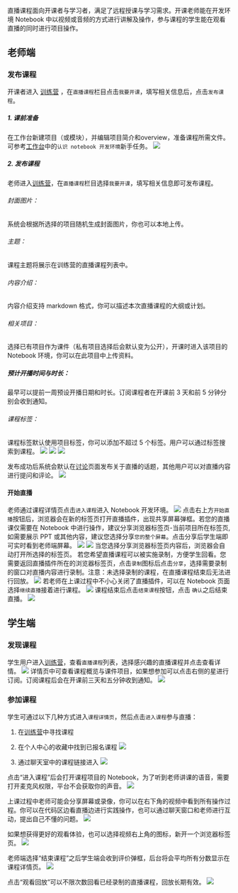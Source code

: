 直播课程面向开课者与学习者，满足了远程授课与学习需求。开课老师能在开发环境 Notebook 中以视频或音频的方式进行讲解及操作，参与课程的学生能在观看直播的同时进行项目操作。
## 老师端
### 发布课程
开课者进入 [训练营](https://momodel.cn/classroom) ，在`直播课程`栏目点击`我要开课`，填写相关信息后，点击`发布课程`。
##### 1. 课前准备
在工作台新建项目（或模块），并编辑项目简介和overview，准备课程所需文件。可参考[工作台](https://momodel.cn/workspace?tab=app)中的`认识 notebook 开发环境`新手任务。
![](https://imgbed.momodel.cn/xinjianxiangmuxinshoujiaocheng.png)
##### 2. 发布课程
老师进入[训练营](https://momodel.cn/classroom)，在`直播课程`栏目选择`我要开课`，填写相关信息即可发布课程。
###### 封面图片：
系统会根据所选择的项目随机生成封面图片，你也可以本地上传。
###### 主题：
课程主题将展示在训练营的直播课程列表中。
###### 内容介绍：
内容介绍支持 markdown 格式，你可以描述本次直播课程的大纲或计划。
###### 相关项目：
选择已有项目作为课件（私有项目选择后会默认变为公开），开课时进入该项目的 Notebook 环境，你可以在此项目中上传资料。
##### 预计开播时间与时长：
最早可以提前一周预设开播日期和时长。订阅课程者在开课前 3 天和前 5 分钟分别会收到通知。
###### 课程标签：
课程标签默认使用项目标签，你可以添加不超过 5 个标签。用户可以通过标签搜索到课程。
![](https://imgbed.momodel.cn/woyaokaike.png)
![](https://imgbed.momodel.cn/xinjainkecheng.png)
![](https://imgbed.momodel.cn/kechengfabuchengong.png)

发布成功后系统会默认在[讨论](https://momodel.cn/discussion)页面发布关于直播的话题，其他用户可以对直播内容进行提问和评论。
![](https://imgbed.momodel.cn/zhibotaolun.png)
#### 开始直播
老师通过课程详情页点击`进入课程`进入 Notebook 开发环境。
![](https://imgbed.momodel.cn/jinrukechengxiagnqingye.png)
点击右上方`开始直播`按钮后，浏览器会在新的标签页打开直播插件，出现共享屏幕弹框。若您的直播课仅需要在 Notebook 中进行操作，建议分享浏览器标签页-当前项目所在标签页,如需要展示 PPT 或其他内容，建议您选择分享`您的整个屏幕`。点击分享后学生端即可实时看到老师端屏幕。
![](https://imgbed.momodel.cn/dianjikaishizhibo.png)
![](https://imgbed.momodel.cn/chromebiaoqianye.png)
当您选择分享浏览器标签页内容后，浏览器会自动打开所选择的标签页。
若您希望直播课程可以被实施录制，方便学生回看。您需要返回直播插件所在的浏览器标签页，点击`录制`图标后点击`分享`，选择需要录制的窗口对直播内容进行录制。注意：未选择录制的课程，在直播课程结束后无法进行回放。
![](https://imgbed.momodel.cn/luzhizhibo.png)
若老师在上课过程中不小心关闭了直播插件，可以在 Notebook 页面选择`继续直播`接着进行课程。
![](https://imgbed.momodel.cn/jixuzhibo.png)
课程结束后点击`结束课程`按钮，点击 `确认`之后结束直播。
![](https://imgbed.momodel.cn/jieshuzhibo.png)


## 学生端
###  发现课程
学生用户进入[训练营](https://momodel.cn/classroom)，查看`直播课程`列表，选择感兴趣的直播课程并点击查看详情。
![](https://imgbed.momodel.cn/liulanzhibokecheng.png)
详情页中可查看课程概览与课件项目，如果想参加可以点击右侧的星进行订阅。订阅课程后会在开课前三天和五分钟收到通知。
![](https://imgbed.momodel.cn/xueshengdingyue.png)
### 参加课程
学生可通过以下几种方式进入`课程详情页`，然后点击`进入课程`参与直播：
1. 在[训练营](https://momodel.cn/classroom)中寻找课程

2. 在个人中心的收藏中找到已报名课程
![](https://imgbed.momodel.cn/shoucangdekecheng.png)

3. 通过聊天室中的课程链接进入
![](https://imgbed.momodel.cn/laiotianshi.png)

点击“进入课程”后会打开课程项目的 Notebook，为了听到老师讲课的语音，需要打开麦克风权限，平台不会获取你的声音。
![](https://imgbed.momodel.cn/micphone.png)

上课过程中老师可能会分享屏幕或录像，你可以在右下角的视频中看到所有操作过程。你可以在代码区边看直播边进行实践操作，也可以通过聊天窗口和老师进行互动，提出自己不懂的问题。
![](https://imgbed.momodel.cn/fayan.png)

如果想获得更好的观看体验，也可以选择视频右上角的图标，新开一个浏览器标签页。
![](https://imgbed.momodel.cn/xinbiaoqianyedakai.png)

老师端选择“结束课程”之后学生端会收到评价弹框，后台将会平均所有分数显示在课程详情页。
![](https://imgbed.momodel.cn/kechengfabuchengong.png)

点击“观看回放”可以不限次数回看已经录制的直播课程，回放长期有效。
![](https://imgbed.momodel.cn/huifangxiaochaugn.png)
